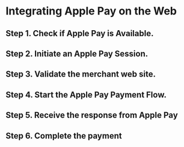 
# Integrating Apple Pay on the Web 


## Step 1. Check if Apple Pay is Available.

## Step 2. Initiate an Apple Pay Session.
  
## Step 3. Validate the merchant web site.
      
## Step 4.  Start the Apple Pay Payment Flow.
   
## Step 5.  Receive the response from Apple Pay  

## Step 6.  Complete the payment
 
